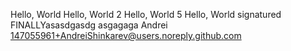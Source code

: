 Hello, World
Hello, World 2
Hello, World 5
Hello, World signatured
FINALLYasasdgasdg
asgagaga
Andrei <147055961+AndreiShinkarev@users.noreply.github.com>